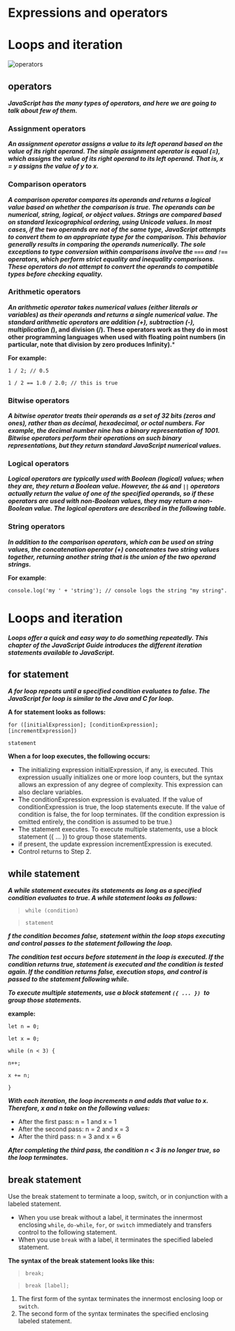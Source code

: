 # Expressions and operators
# Loops and iteration

![operators](https://encrypted-tbn0.gstatic.com/images?q=tbn:ANd9GcS76aVIo4u18ZBAVWU79QkDQ6uvKUjF4leJ7g&usqp=CAU)

## operators

***JavaScript has the many types of operators, and here we are going to talk about few of them.***

### Assignment operators

***An assignment operator assigns a value to its left operand based on the value of its right operand. The simple assignment operator is equal (=), which assigns the value of its right operand to its left operand. That is, x = y assigns the value of y to x.***

### Comparison operators

***A comparison operator compares its operands and returns a logical value based on whether the comparison is true. The operands can be numerical, string, logical, or object values. Strings are compared based on standard lexicographical ordering, using Unicode values. In most cases, if the two operands are not of the same type, JavaScript attempts to convert them to an appropriate type for the comparison. This behavior generally results in comparing the operands numerically. The sole exceptions to type conversion within comparisons involve the `===` and `!==` operators, which perform strict equality and inequality comparisons. These operators do not attempt to convert the operands to compatible types before checking equality.***

### Arithmetic operators

***An arithmetic operator takes numerical values (either literals or variables) as their operands and returns a single numerical value. The standard arithmetic operators are addition (+), subtraction (-), multiplication (*), and division (/). These operators work as they do in most other programming languages when used with floating point numbers (in particular, note that division by zero produces Infinity).***

**For example:**

`1 / 2; // 0.5`

`1 / 2 == 1.0 / 2.0; // this is true`

### Bitwise operators

***A bitwise operator treats their operands as a set of 32 bits (zeros and ones), rather than as decimal, hexadecimal, or octal numbers. For example, the decimal number nine has a binary representation of 1001. Bitwise operators perform their operations on such binary representations, but they return standard JavaScript numerical values.***

### Logical operators

***Logical operators are typically used with Boolean (logical) values; when they are, they return a Boolean value. However, the `&&` and `||` operators actually return the value of one of the specified operands, so if these operators are used with non-Boolean values, they may return a non-Boolean value. The logical operators are described in the following table.***

### String operators
***In addition to the comparison operators, which can be used on string values, the concatenation operator (+) concatenates two string values together, returning another string that is the union of the two operand strings.***

**For example**:

`console.log('my ' + 'string'); // console logs the string "my string".`

# Loops and iteration
***Loops offer a quick and easy way to do something repeatedly. This chapter of the JavaScript Guide introduces the different iteration statements available to JavaScript.***

## for statement

***A for loop repeats until a specified condition evaluates to false. The JavaScript for loop is similar to the Java and C for loop.***

**A for statement looks as follows:**

`for ([initialExpression]; [conditionExpression]; [incrementExpression])`

`statement`

**When a for loop executes, the following occurs:**

* The initializing expression initialExpression, if any, is executed. This expression usually initializes one or more loop counters, but the syntax allows an expression of any degree of complexity. This expression can also declare variables.
* The conditionExpression expression is evaluated. If the value of conditionExpression is true, the loop statements execute. If the value of condition is false, the for loop terminates. (If the condition expression is omitted entirely, the condition is assumed to be true.)
* The statement executes. To execute multiple statements, use a block statement ({ ... }) to group those statements.
* if present, the update expression incrementExpression is executed.
* Control returns to Step 2.

## while statement
***A while statement executes its statements as long as a specified condition evaluates to true. A while statement looks as follows:***

>`while (condition)`

>`statement`

***f the condition becomes false, statement within the loop stops executing and control passes to the statement following the loop.***

***The condition test occurs before statement in the loop is executed. If the condition returns true, statement is executed and the condition is tested again. If the condition returns false, execution stops, and control is passed to the statement following while.***

***To execute multiple statements, use a block statement `({ ... }) `to group those statements.***

**example:**

`let n = 0;`

`let x = 0;`

`while (n < 3) {`

`n++;`
  
`x += n;`

`}`

***With each iteration, the loop increments n and adds that value to x. Therefore, x and n take on the following values:***

* After the first pass: n = 1 and x = 1
* After the second pass: n = 2 and x = 3
* After the third pass: n = 3 and x = 6

***After completing the third pass, the condition n < 3 is no longer true, so the loop terminates.***

## break statement

Use the break statement to terminate a loop, switch, or in conjunction with a labeled statement.

* When you use break without a label, it terminates the innermost enclosing `while`, `do-while`, `for`, or `switch` immediately and transfers control to the following statement.
* When you use `break` with a label, it terminates the specified labeled statement.

**The syntax of the break statement looks like this:**

>`break;`

>`break [label];`



1. The first form of the syntax terminates the innermost enclosing loop or `switch`.
2. The second form of the syntax terminates the specified enclosing labeled statement.

